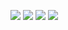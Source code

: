 [![](https://img.shields.io/badge/Gitlab-Lunar-green?style=for-the-badge&logo=gitlab&color=FFB1C8&logoColor=D9E0EE&labelColor=292324)](https://gitlab.com/l.r)
[![](https://img.shields.io/badge/Github-green?style=for-the-badge&logo=github&color=FFB686&logoColor=D9E0EE&labelColor=292324)](https://github.com/lunarlands)
[![](https://img.shields.io/badge/Email-lunarlands@outlook.com-green?color=CAC992&label=SIZE&logo=googledrive&style=for-the-badge&logoColor=D9E0EE&labelColor=292324)]()
[![](https://img.shields.io/badge/Memory-Studio-green?logo=github&style=for-the-badge&color=CCE8E9&logoColor=D9E0EE&labelColor=292324)](https://github.com/Memory-Studio)
